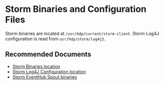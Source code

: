 <properties
    pageTitle="Storm binaries and configuration files"
    description="Storm binaries and configuration files"
    service="microsoft.hdinsight"
    resource="clusters"
    authors="bharathsreenivas"
	ms.author="v-anukar"
    displayOrder=""
    selfHelpType="generic"
    supportTopicIds="32629150"
    resourceTags=""
    productPesIds="15078"
    cloudEnvironments="public, MoonCake, Fairfax"
	articleId="494295f5-80b7-4530-8766-113366845435"
	ownershipId="AzureData_HDInsight"
/>

# Storm Binaries and Configuration Files

Storm binaries are located at `/usr/hdp/current/storm-client`. Storm Log4J configuration is read from `usr/hdp/storm/log4j2`.

## **Recommended Documents**

* [Storm Binaries location](https://hdinsight.github.io/storm/storm-binaries-location.html)<br>
* [Storm Log4J Configuration location](https://hdinsight.github.io/storm/storm-log4j-configuration.html)<br>
* [Storm EventHub Spout binaries](https://hdinsight.github.io/storm/storm-eventhub-spout-landing.html)<br>
